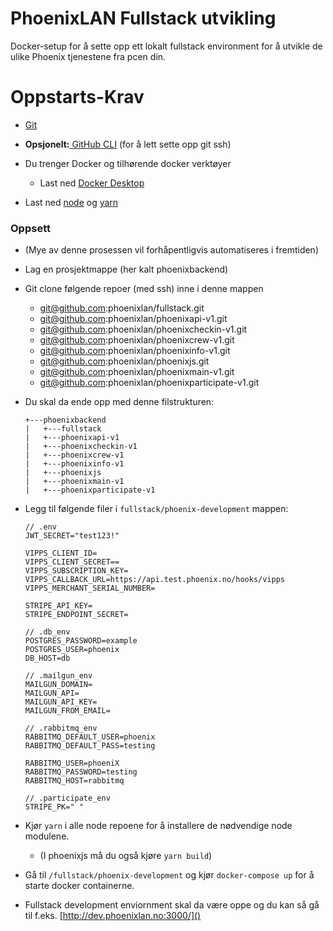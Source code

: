 # PhoenixLAN Fullstack utvikling

Docker-setup for å sette opp ett lokalt fullstack environment for å utvikle de ulike Phoenix tjenestene fra pcen din.

# Oppstarts-Krav

- [Git](https://git-scm.com/download/win)
- **Opsjonelt:**[ GitHub CLI](https://cli.github.com/) (for å lett sette opp git ssh)
- Du trenger Docker og tilhørende docker verktøyer

  - Last ned [Docker Desktop](https://desktop.docker.com/win/main/amd64/Docker%20Desktop%20Installer.exe)
- Last ned [node](https://nodejs.org/en) og [yarn](https://classic.yarnpkg.com/lang/en/docs/install/#debian-stable)

### Oppsett

- (Mye av denne prosessen vil forhåpentligvis automatiseres i fremtiden)
- Lag en prosjektmappe (her kalt phoenixbackend)
- Git clone følgende repoer (med ssh) inne i denne mappen

  - git@github.com:phoenixlan/fullstack.git
  - git@github.com:phoenixlan/phoenixapi-v1.git
  - git@github.com:phoenixlan/phoenixcheckin-v1.git
  - git@github.com:phoenixlan/phoenixcrew-v1.git
  - git@github.com:phoenixlan/phoenixinfo-v1.git
  - git@github.com:phoenixlan/phoenixjs.git
  - git@github.com:phoenixlan/phoenixmain-v1.git
  - git@github.com:phoenixlan/phoenixparticipate-v1.git
- Du skal da ende opp med denne filstrukturen:

  ```
  +---phoenixbackend
  |   +---fullstack
  |   +---phoenixapi-v1
  |   +---phoenixcheckin-v1
  |   +---phoenixcrew-v1
  |   +---phoenixinfo-v1
  |   +---phoenixjs
  |   +---phoenixmain-v1
  |   +---phoenixparticipate-v1
  ```
- Legg til følgende filer i `fullstack/phoenix-development` mappen:

  ```
  // .env
  JWT_SECRET="test123!"

  VIPPS_CLIENT_ID=
  VIPPS_CLIENT_SECRET==
  VIPPS_SUBSCRIPTION_KEY=
  VIPPS_CALLBACK_URL=https://api.test.phoenix.no/hooks/vipps
  VIPPS_MERCHANT_SERIAL_NUMBER=

  STRIPE_API_KEY=
  STRIPE_ENDPOINT_SECRET=

  ```
  ```
  // .db_env
  POSTGRES_PASSWORD=example
  POSTGRES_USER=phoenix
  DB_HOST=db

  ```
  ```
  // .mailgun_env
  MAILGUN_DOMAIN= 
  MAILGUN_API= 
  MAILGUN_API_KEY= 
  MAILGUN_FROM_EMAIL= 

  ```
  ```
  // .rabbitmq_env
  RABBITMQ_DEFAULT_USER=phoenix
  RABBITMQ_DEFAULT_PASS=testing

  RABBITMQ_USER=phoeniX
  RABBITMQ_PASSWORD=testing
  RABBITMQ_HOST=rabbitmq
  ```
  ```
  // .participate_env
  STRIPE_PK=" "
  ```
- Kjør `yarn` i alle node repoene for å installere de nødvendige node modulene.

  - (I phoenixjs må du også kjøre `yarn build`)
- Gå til `/fullstack/phoenix-development` og kjør `docker-compose up` for å starte docker containerne.
- Fullstack development enviornment skal da være oppe og du kan så gå til f.eks. [http://dev.phoenixlan.no:3000/]()
